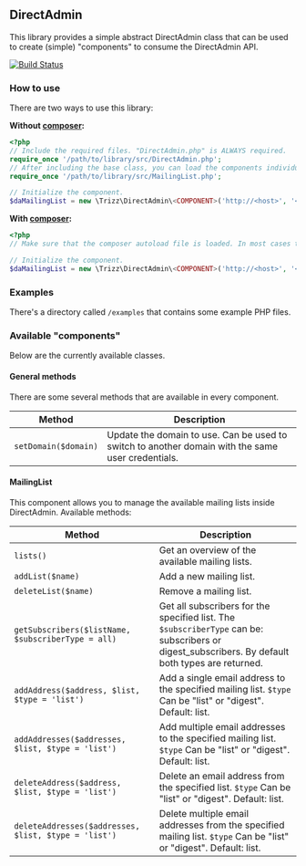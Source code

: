## DirectAdmin

This library provides a simple abstract DirectAdmin class that can be used to create (simple) "components" to consume the DirectAdmin API.

[![Build Status](https://travis-ci.org/trizz/directadmin.svg?branch=master)](https://travis-ci.org/trizz/directadmin)

### How to use

There are two ways to use this library:

**Without [composer](https://getcomposer.org/):**
```php
<?php
// Include the required files. "DirectAdmin.php" is ALWAYS required.
require_once '/path/to/library/src/DirectAdmin.php';
// After including the base class, you can load the components individually.
require_once '/path/to/library/src/MailingList.php';

// Initialize the component.
$daMailingList = new \Trizz\DirectAdmin\<COMPONENT>('http://<host>', '<username>', '<password>', '<domain>');
```

**With [composer](https://getcomposer.org/):**
```php
<?php
// Make sure that the composer autoload file is loaded. In most cases this is already handled by your app.

// Initialize the component.
$daMailingList = new \Trizz\DirectAdmin\<COMPONENT>('http://<host>', '<username>', '<password>', '<domain>');
```

### Examples
There's a directory called `/examples` that contains some example PHP files. 

### Available "components"
Below are the currently available classes.

#### General methods
There are some several methods that are available in every component.

| Method | Description
| --- | ---
| `setDomain($domain)` | Update the domain to use. Can be used to switch to another domain with the same user credentials.

#### MailingList
This component allows you to manage the available mailing lists inside DirectAdmin.
Available methods:

| Method | Description
| --- | ---
| `lists()` | Get an overview of the available mailing lists.
| `addList($name)` | Add a new mailing list.
| `deleteList($name)` | Remove a mailing list.
| `getSubscribers($listName, $subscriberType = all)` | Get all subscribers for the specified list. The `$subscriberType` can be: subscribers or digest_subscribers. By default both types are returned.
| `addAddress($address, $list, $type = 'list')` | Add a single email address to the specified mailing list. `$type` Can be "list" or "digest". Default: list.
| `addAddresses($addresses, $list, $type = 'list')` | Add multiple email addresses to the specified mailing list. `$type` Can be "list" or "digest". Default: list.
| `deleteAddress($address, $list, $type = 'list')` | Delete an email address from the specified list. `$type` Can be "list" or "digest". Default: list.
| `deleteAddresses($addresses, $list, $type = 'list')` | Delete multiple email addresses from the specified mailing list. `$type` Can be "list" or "digest". Default: list.
